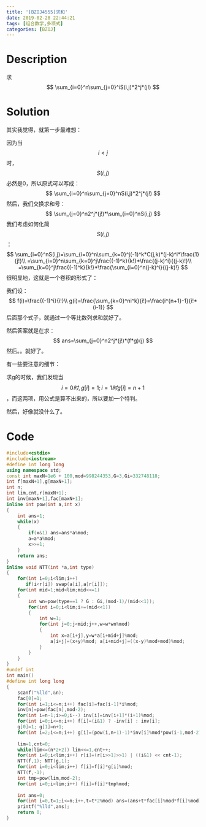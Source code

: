 ```yaml
---
title: '[BZOJ4555]求和'
date: 2019-02-28 22:44:21
tags: [组合数学,多项式]
categories: [BZOJ]
---
```


# Description

求
$$
\sum_{i=0}^n\sum_{j=0}^iS(i,j)*2^j*(j!)
$$
<!--more-->

# Solution

其实我觉得，就第一步最难想：

因为当$$i<j$$时，$$S(i,j)$$必然是0，所以原式可以写成：
$$
\sum_{i=0}^n\sum_{j=0}^nS(i,j)*2^j*(j!)
$$
然后，我们交换求和号：
$$
\sum_{j=0}^n2^j*(j!)*\sum_{i=0}^nS(i,j)
$$
我们考虑如何化简$$S(i,j)$$：
$$
\sum_{i=0}^nS(i,j)=\sum_{i=0}^n\sum_{k=0}^j(-1)^k*C(j,k)*(j-k)^i*\frac{1}{j!}\\
=\sum_{i=0}^n\sum_{k=0}^j\frac{(-1)^k}{k!}*\frac{(j-k)^i}{(j-k)!}\\
=\sum_{k=0}^j\frac{(-1)^k}{k!}*\frac{\sum_{i=0}^n(j-k)^i}{(j-k)!}
$$
很明显地，这就是一个卷积的形式了：

我们设：
$$
f(i)=\frac{(-1)^i}{i!}\\
g(i)=\frac{\sum_{k=0}^ni^k}{i!}=\frac{i^{n+1}-1}{i!*(i-1)}
$$
后面那个式子，就通过一个等比数列求和就好了。

然后答案就是在求：
$$
ans=\sum_{j=0}^n2^j*(j!)*(f*g)(j)
$$
然后。。就好了。

有一些要注意的细节：

求g的时候，我们发现当$$i=0时,g[i]=1;i=1时g[i]=n+1$$，而这两项，用公式是算不出来的，所以要加一个特判。

然后，好像就没什么了。

# Code

```c++
#include<cstdio>
#include<iostream>
#define int long long
using namespace std;
const int maxN=1e6 + 100,mod=998244353,G=3,Gi=332748118;
int f[maxN+1],g[maxN+1];
int n;
int lim,cnt,r[maxN+1];
int inv[maxN+1],fac[maxN+1];
inline int pow(int a,int x)
{
    int ans=1;
    while(x)
    {
        if(x&1) ans=ans*a%mod;
        a=a*a%mod;
        x>>=1;
    }
    return ans;
}
inline void NTT(int *a,int type)
{
    for(int i=0;i<lim;i++)
       if(i<r[i]) swap(a[i],a[r[i]]);
    for(int mid=1;mid<lim;mid<<=1)
    {
        int wn=pow(type==1 ? G : Gi,(mod-1)/(mid<<1));
        for(int i=0;i<lim;i+=(mid<<1))
        {
            int w=1;
            for(int j=0;j<mid;j++,w=w*wn%mod)
            {
                int x=a[i+j],y=w*a[i+mid+j]%mod;
                a[i+j]=(x+y)%mod; a[i+mid+j]=((x-y)%mod+mod)%mod;
            }
        }
    }
}
#undef int
int main()
#define int long long
{
    scanf("%lld",&n);
    fac[0]=1;
    for(int i=1;i<=n;i++) fac[i]=fac[i-1]*i%mod;
    inv[n]=pow(fac[n],mod-2);
    for(int i=n-1;i>=0;i--) inv[i]=inv[i+1]*(i+1)%mod;
    for(int i=0;i<=n;i++) f[i]=(i&1) ? -inv[i] : inv[i];
    g[0]=1; g[1]=n+1;
    for(int i=2;i<=n;i++) g[i]=(pow(i,n+1)-1)*inv[i]%mod*pow(i-1,mod-2)%mod;
    
    lim=1,cnt=0;
    while(lim<=(n*2+2)) lim<<=1,cnt++;
    for(int i=0;i<lim;i++) r[i]=(r[i>>1]>>1) | ((i&1) << cnt-1);
    NTT(f,1); NTT(g,1);
    for(int i=0;i<lim;i++) f[i]=f[i]*g[i]%mod;
    NTT(f,-1);
    int tmp=pow(lim,mod-2);
    for(int i=0;i<lim;i++) f[i]=f[i]*tmp%mod;
    
    int ans=0;
    for(int i=0,t=1;i<=n;i++,t=t*2%mod) ans=(ans+t*fac[i]%mod*f[i]%mod)%mod;
    printf("%lld",ans); 
    return 0;
}
```


